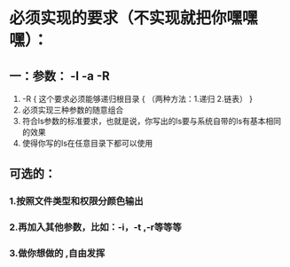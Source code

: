 
# 必须实现的要求（不实现就把你嘿嘿嘿）：
## 一：参数： -l   -a   -R 
1. -R { 这个要求必须能够递归根目录 { （两种方法：1.递归 2.链表） }
2. 必须实现三种参数的随意组合
3. 符合ls参数的标准要求，也就是说，你写出的ls要与系统自带的ls有基本相同的效果
4. 使得你写的ls在任意目录下都可以使用

## 可选的：
### 1.按照文件类型和权限分颜色输出
### 2.再加入其他参数，比如：-i，-t ,-r等等等 
### 3.做你想做的 ,自由发挥
